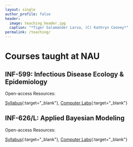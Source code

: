 ```yaml
---
layout: single
author_profile: false
header:
  image: teaching_header.jpg
  caption: "*Tiger Salamander Larva, (C) Kathryn Cooney*"
permalink: /teaching/
---
```


# Courses taught at NAU

## INF-599: Infectious Disease Ecology & Epidemiology

Open-access Resources:

[Syllabus](https://drive.google.com/open?id=1bpnqmc6Mqa8iWSRBdimPgJJr_9z-HN5O){:target="_blank"}, 
[Computer Labs](https://bitbucket.org/jrmihalj/epidemic_comp_labs/src/){:target="_blank"} 



## INF-626/L: Applied Bayesian Modeling

Open-access Resources:

[Syllabus](https://drive.google.com/open?id=1RnuGR9Lg5mMKuP22nwGJOkn5Sq9ag0mN){:target="_blank"},
[Computer Labs](https://bitbucket.org/jrmihalj/bayesian_comp_labs/src/){:target="_blank"}